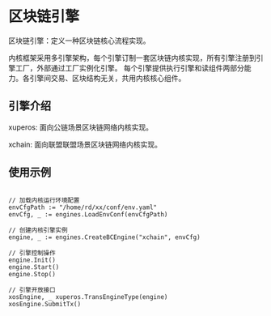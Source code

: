 # 区块链引擎

区块链引擎：定义一种区块链核心流程实现。

内核框架采用多引擎架构，每个引擎订制一套区块链内核实现，所有引擎注册到引擎工厂，外部通过工厂实例化引擎。
每个引擎提供执行引擎和读组件两部分能力。各引擎间交易、区块结构无关，共用内核核心组件。

## 引擎介绍

xuperos: 面向公链场景区块链网络内核实现。

xchain: 面向联盟联盟场景区块链网络内核实现。

## 使用示例

```

// 加载内核运行环境配置
envCfgPath := "/home/rd/xx/conf/env.yaml"
envCfg, _ := engines.LoadEnvConf(envCfgPath)

// 创建内核引擎实例
engine, _ := engines.CreateBCEngine("xchain", envCfg)

// 引擎控制操作
engine.Init()
engine.Start()
engine.Stop()

// 引擎开放接口
xosEngine, _ xuperos.TransEngineType(engine)
xosEngine.SubmitTx()

```
